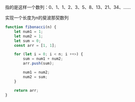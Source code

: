 指的是这样一个数列：0、1、1、2、3、5、8、13、21、34、……

实现一个长度为n的斐波那契数列

```javascript
function fibonacci(n) {
    let num1 = 1;
    let num2 = 1;
    let sum = 0;
    const arr = [1, 1];

    for (let i = 0; i < n; i ++>) {
        sum = num1 + num2;
        arr.push(sum);

        num1 = num2;
        num2 = sum;
    }

    return arr;
}
```